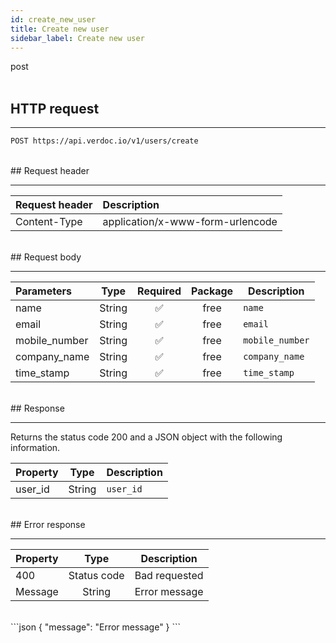 ```yaml
---
id: create_new_user
title: Create new user
sidebar_label: Create new user
---
```


<span class="badges post">post</span>
<br/>
<br/>

## HTTP request

---

```bash
POST https://api.verdoc.io/v1/users/create
```

<br/>
## Request header

---

| Request header | Description                      |
| :------------- | :------------------------------- |
| Content-Type   | application/x-www-form-urlencode |

<br/>
## Request body

---

| Parameters    |  Type  | Required | Package | Description     |
| :------------ | :----: | :------: | :-----: | --------------- |
| name          | String |    ✅     |  free   | `name`          |
| email         | String |    ✅     |  free   | `email`         |
| mobile_number | String |    ✅     |  free   | `mobile_number` |
| company_name  | String |    ✅     |  free   | `company_name`  |
| time_stamp    | String |    ✅     |  free   | `time_stamp`    |

<br/>
## Response

---

Returns the status code 200 and a JSON object with the following information.

| Property |  Type  | Description |
| :------- | :----: | ----------- |
| user_id  | String | `user_id`   |

<br/>
## Error response

---

| Property |    Type     | Description   |
| :------- | :---------: | ------------- |
| 400      | Status code | Bad requested |
| Message  |   String    | Error message |
<br/>
```json
{
  "message": "Error message"
}
```

<!-- <br/>
## Example request

---

```bash
curl https://verdoc.io/
``` -->
